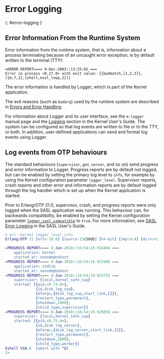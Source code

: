 <!--
%CopyrightBegin%

SPDX-License-Identifier: Apache-2.0

Copyright Ericsson AB 2023-2024. All Rights Reserved.

Licensed under the Apache License, Version 2.0 (the "License");
you may not use this file except in compliance with the License.
You may obtain a copy of the License at

    http://www.apache.org/licenses/LICENSE-2.0

Unless required by applicable law or agreed to in writing, software
distributed under the License is distributed on an "AS IS" BASIS,
WITHOUT WARRANTIES OR CONDITIONS OF ANY KIND, either express or implied.
See the License for the specific language governing permissions and
limitations under the License.

%CopyrightEnd%
-->
# Error Logging

[](){: #error-logging }

## Error Information From the Runtime System

Error information from the runtime system, that is, information about a process
terminating because of an uncaught error exception, is by default written to
the terminal (TTY):

```text
=ERROR REPORT==== 9-Dec-2003::13:25:02 ===
Error in process <0.27.0> with exit value: {{badmatch,[1,2,3]},[{m,f,1},{shell,eval_loop,2}]}
```

The error information is handled by Logger, which is part of the Kernel
application.

The exit reasons (such as `badarg`) used by the runtime system are described in
[Errors and Error Handling](`e:system:errors.md#exit_reasons`).

For information about Logger and its user interface, see the `m:logger` manual
page and the [Logging](`e:kernel:logger_chapter.md`) section in the Kernel
User's Guide. The system can be configured so that log events are written to
file or to the TTY, or both. In addition, user-defined applications can send and
format log events using Logger.

## Log events from OTP behaviours

The standard behaviours (`supervisor`, `gen_server`, and so on) send progress
and error information to Logger. Progress reports are by default not logged, but
can be enabled by setting the primary log level to `info`, for example by using
the Kernel configuration parameter `logger_level`. Supervisor reports, crash
reports and other error and information reports are by default logged through
the log handler which is set up when the Kernel application is started.

Prior to Erlang/OTP 21.0, supervisor, crash, and progress reports were only
logged when the SASL application was running. This behaviour can, for backwards
compatibility, be enabled by setting the Kernel configuration parameter
[`logger_sasl_compatible`](`e:kernel:kernel_app.md#logger_sasl_compatible`) to
`true`. For more information, see
[SASL Error Logging](`e:sasl:error_logging.md`) in the SASL User's Guide.

```erlang
% erl -kernel logger_level info
Erlang/OTP 21 [erts-10.0] [source-13c50db] [64-bit] [smp:4:4] [ds:4:4:10] [async-threads:1] [hipe]

=PROGRESS REPORT==== 8-Jun-2018::16:54:19.916404 ===
    application: kernel
    started_at: nonode@nohost
=PROGRESS REPORT==== 8-Jun-2018::16:54:19.922908 ===
    application: stdlib
    started_at: nonode@nohost
=PROGRESS REPORT==== 8-Jun-2018::16:54:19.925755 ===
    supervisor: {local,kernel_safe_sup}
    started: [{pid,<0.74.0>},
              {id,disk_log_sup},
              {mfargs,{disk_log_sup,start_link,[]}},
              {restart_type,permanent},
              {shutdown,1000},
              {child_type,supervisor}]
=PROGRESS REPORT==== 8-Jun-2018::16:54:19.926056 ===
    supervisor: {local,kernel_safe_sup}
    started: [{pid,<0.75.0>},
              {id,disk_log_server},
              {mfargs,{disk_log_server,start_link,[]}},
              {restart_type,permanent},
              {shutdown,2000},
              {child_type,worker}]
Eshell V10.0  (abort with ^G)
1>
```
